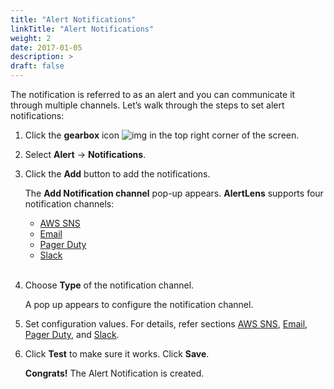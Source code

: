 ```yaml
---
title: "Alert Notifications"
linkTitle: "Alert Notifications"
weight: 2
date: 2017-01-05
description: >
draft: false
---
```

The notification is referred to as an alert and you can communicate it through multiple channels. Let’s walk through the steps to set alert notifications:

1. Click the **gearbox** icon ![img](/gearbox.JPG) in the top right corner of the screen.

2. Select **Alert** -> **Notifications**.

3. Click the **Add** button to add the notifications.

   The **Add Notification channel** pop-up appears. **AlertLens** supports four notification channels:
   - [AWS SNS](/docs/settings/alert-notifications/aws_sns/)
   - [Email](/docs/settings/alert-notifications/email/)
   - [Pager Duty](/docs/settings/alert-notifications/pager_duty/)
   - [Slack](/docs/settings/alert-notifications/slack/)
   <br>
4. Choose **Type** of the notification channel.

   A pop up appears to configure the notification channel.

5. Set configuration values. For details, refer sections [AWS SNS](/docs/settings/alert-notifications/aws_sns/), [Email](/docs/settings/alert-notifications/email/), [Pager Duty](/docs/settings/alert-notifications/pager_duty/), and [Slack](/docs/settings/alert-notifications/slack/).

6. Click **Test** to make sure it works. Click **Save**.

   **Congrats!** The Alert Notification is created.  
